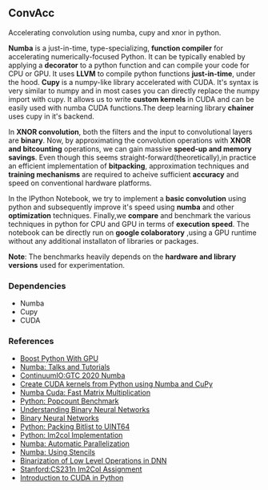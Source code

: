 ## ConvAcc
Accelerating convolution using numba, cupy and xnor in python.

**Numba** is a just-in-time, type-specializing, **function compiler** for accelerating numerically-focused Python. It can be  typically enabled by applying a **decorator** to a python function and can compile your code for CPU or GPU. It uses **LLVM** to compile python functions **just-in-time**, under the hood. **Cupy** is a numpy-like library accelerated with CUDA. It's syntax is very similar to numpy and in most cases you can directly replace the numpy import with cupy. It allows us to write **custom kernels** in CUDA and can be easily used with numba CUDA functions.The deep learning library **chainer** uses cupy in it's backend.

In **XNOR convolution**, both the filters and the input to convolutional layers are **binary**. Now, by approximating the  convolution operations with **XNOR and bitcounting** operations, we can gain massive **speed-up and memory savings**. Even though this seems straight-forward(theoretically),in practice  an efficient implementation of **bitpacking**, approximation techniques and  **training mechanisms** are required to acheive sufficient **accuracy** and speed on conventional hardware platforms.

In the IPython Notebook, we try to implement a **basic convolution** using python and subsequently improve it's speed using **numba** and other **optimization** techniques. Finally,we **compare** and benchmark the various techniques in python for CPU and GPU in terms of **execution speed**. The notebook can be directly run on **google colaboratory** ,using a GPU runtime without any additional installaton of libraries or packages.

**Note**: The benchmarks heavily depends on the **hardware and library versions** used for experimentation.

### Dependencies

* Numba
* Cupy
* CUDA

### References

* [Boost Python With GPU](https://thedatafrog.com/en/boost-python-gpu)
* [Numba: Talks and Tutorials](https://numba.pydata.org/numba-doc/dev/user/talks.html) 
* [ContinuumIO:GTC 2020 Numba ](https://github.com/ContinuumIO/gtc2020-numba)
* [Create CUDA kernels from Python using Numba and CuPy](https://www.youtube.com/watch?v=CQDsT81GyS8)
* [Numba Cuda: Fast Matrix Multiplication](https://numba.pydata.org/numba-doc/dev/cuda/examples.html)
* [Python: Popcount Benchmark](https://gist.github.com/nixeneko/036df003dd985ce7fa4e2c894f055d17)
* [Understanding Binary Neural Networks](https://sushscience.wordpress.com/2017/10/01/understanding-binary-neural-networks/)
* [Binary Neural Networks](https://minjekim.com/demo_bnn.html)
* [Python: Packing Bitlist to UINT64](https://stackoverflow.com/questions/60118227/python-fastest-way-of-packing-a-2d-array-of-binary-values-into-uint64-array)
* [Python: Im2col Implementation](https://stackoverflow.com/questions/30109068/implement-matlabs-im2col-sliding-in-python)
* [Numba: Automatic Parallelization](https://numba.pydata.org/numba-doc/dev/user/parallel.html)
* [Numba: Using Stencils](https://numba.pydata.org/numba-doc/dev/user/stencil.html)
* [Binarization of Low Level Operations in DNN](https://edu.authorcafe.com/academies/7718/binarization-of-low-level-operations-in-deep-neural-networks)
* [Stanford:CS231n Im2Col Assignment](https://github.com/ShibiHe/Stanford-CS231n-assignments/blob/master/assignment3/cs231n/im2col.py)
* [Introduction to CUDA in Python](https://www.vincent-lunot.com/post/an-introduction-to-cuda-in-python-part-3)
